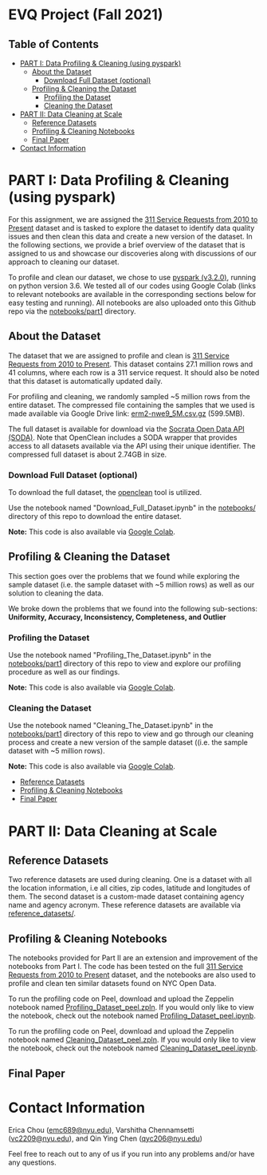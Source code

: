 # EVQ Project (Fall 2021)

## Table of Contents
* [PART I: Data Profiling & Cleaning (using pyspark)](#part-i-data-profiling--cleaning-using-pyspark)
    * [About the Dataset](#about-the-dataset)
        * [Download Full Dataset (optional)](#download-full-dataset-optional)
    * [Profiling & Cleaning the Dataset](#profiling--cleaning-the-dataset)
        * [Profiling the Dataset](#profiling-the-dataset)
        * [Cleaning the Dataset](#cleaning-the-dataset)
* [PART II: Data Cleaning at Scale](#)
    * [Reference Datasets](#)
    * [Profiling & Cleaning Notebooks](#)
    * [Final Paper](#)
* [Contact Information](#contact-information)


# PART I: Data Profiling & Cleaning (using pyspark)

For this assignment, we are assigned the [311 Service Requests from 2010 to Present](https://data.cityofnewyork.us/Social-Services/311-Service-Requests-from-2010-to-Present/erm2-nwe9) dataset and is tasked to explore the dataset to identify data quality issues and then clean this data and create a new version of the dataset. In the following sections, we provide a brief overview of the dataset that is assigned to us and showcase our discoveries along with discussions of our approach to cleaning our dataset. 

To profile and clean our dataset, we chose to use [pyspark (v3.2.0)](https://spark.apache.org/docs/latest/api/python/getting_started/install.html), running on python version 3.6. We tested all of our codes using Google Colab (links to relevant notebooks are available in the corresponding sections below for easy testing and running). All notebooks are also uploaded onto this Github repo via the [notebooks/part1](https://github.com/qyc206/evq_big_data_project/tree/main/notebooks/part1) directory.

## About the Dataset

The dataset that we are assigned to profile and clean is [311 Service Requests from 2010 to Present](https://data.cityofnewyork.us/Social-Services/311-Service-Requests-from-2010-to-Present/erm2-nwe9). This dataset contains 27.1 million rows and 41 columns, where each row is a 311 service request. It should also be noted that this dataset is automatically updated daily.

For profiling and cleaning, we randomly sampled ~5 million rows from the entire dataset. The compressed file containing the samples that we used is made available via Google Drive link: [erm2-nwe9_5M.csv.gz](https://drive.google.com/file/d/12pLI--cbQ-wTHjiDbiCdghYMDBUthQGf/view?usp=sharing) (599.5MB). 

The full dataset is available for download via the [Socrata Open Data API (SODA)](https://dev.socrata.com/). Note that OpenClean includes a SODA wrapper that provides access to all datasets available via the API using their unique identifier. The compressed full dataset is about 2.74GB in size. 

### Download Full Dataset (optional)

To download the full dataset, the [openclean](https://github.com/VIDA-NYU/openclean) tool is utilized. 

Use the notebook named "Download_Full_Dataset.ipynb" in the [notebooks/](https://github.com/qyc206/evq_big_data_project/tree/main/notebooks) directory of this repo to download the entire dataset.

**Note:** This code is also available via [Google Colab](https://colab.research.google.com/drive/1Xy7rwx-p3Rjef4T5CoWoTGW2KKaVCBKP?usp=sharing).

## Profiling & Cleaning the Dataset

This section goes over the problems that we found while exploring the sample dataset (i.e. the sample dataset with ~5 million rows) as well as our solution to cleaning the data. 

We broke down the problems that we found into the following sub-sections: 
**Uniformity, Accuracy, Inconsistency, Completeness, and Outlier**

### Profiling the Dataset

Use the notebook named "Profiling_The_Dataset.ipynb" in the [notebooks/part1](https://github.com/qyc206/evq_big_data_project/tree/main/notebooks/part1) directory of this repo to view and explore our profiling procedure as well as our findings. 

**Note:** This code is also available via [Google Colab](https://colab.research.google.com/drive/1tk30gvS2qUptfBQTvsF68EuFWKPbwWY_?usp=sharing).

### Cleaning the Dataset

Use the notebook named "Cleaning_The_Dataset.ipynb" in the [notebooks/part1](https://github.com/qyc206/evq_big_data_project/tree/main/notebooks/part1) directory of this repo to view and go through our cleaning process and create a new version of the sample dataset ((i.e. the sample dataset with ~5 million rows).

**Note:** This code is also available via [Google Colab](https://colab.research.google.com/drive/1_EYqXb2oN889RPqRc8jwQaWygmpzKBiF?usp=sharing).


* [Reference Datasets](#)
* [Profiling & Cleaning Notebooks](#)
* [Final Paper](#)

# PART II: Data Cleaning at Scale

## Reference Datasets

Two reference datasets are used during cleaning. One is a dataset with all the location information, i.e all cities, zip codes, latitude and longitudes of them. The second dataset is a custom-made dataset containing agency name and agency acronym. These reference datasets are available via [reference_datasets/]().

## Profiling & Cleaning Notebooks

The notebooks provided for Part II are an extension and improvement of the notebooks from Part I. The code has been tested on the full [311 Service Requests from 2010 to Present](https://data.cityofnewyork.us/Social-Services/311-Service-Requests-from-2010-to-Present/erm2-nwe9) dataset, and the notebooks are also used to profile and clean ten similar datasets found on NYC Open Data.

To run the profiling code on Peel, download and upload the Zeppelin notebook named [Profiling_Dataset_peel.zpln](https://github.com/qyc206/evq_big_data_project/blob/main/notebooks/part2/Profiling_Dataset_peel.zpln). If you would only like to view the notebook, check out the notebook named [Profiling_Dataset_peel.ipynb](https://github.com/qyc206/evq_big_data_project/blob/main/notebooks/part2/Profiling_Dataset_peel.ipynb).

To run the profiling code on Peel, download and upload the Zeppelin notebook named [Cleaning_Dataset_peel.zpln](). If you would only like to view the notebook, check out the notebook named [Cleaning_Dataset_peel.ipynb]().

## Final Paper


# Contact Information

Erica Chou (emc689@nyu.edu), Varshitha Chennamsetti (vc2209@nyu.edu), and Qin Ying Chen (qyc206@nyu.edu)

Feel free to reach out to any of us if you run into any problems and/or have any questions.  
